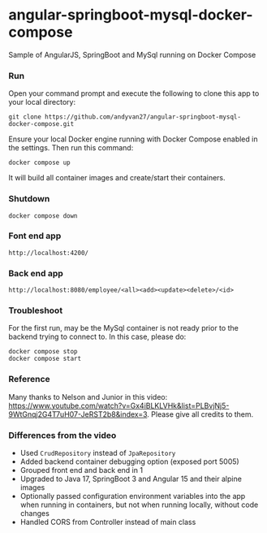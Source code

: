 # angular-springboot-mysql-docker-compose
Sample of AngularJS, SpringBoot and MySql running on Docker Compose
 
### Run 
Open your command prompt and execute the following to clone this app to your local directory:
 
`git clone https://github.com/andyvan27/angular-springboot-mysql-docker-compose.git`
 
Ensure your local Docker engine running with Docker Compose enabled in the settings. Then run this command:
 
`docker compose up`
 
It will build all container images and create/start their containers.
 
### Shutdown 
`docker compose down`
 
### Font end app 
`http://localhost:4200/`

### Back end app
`http://localhost:8080/employee/<all><add><update><delete>/<id>`
 
### Troubleshoot
For the first run, may be the MySql container is not ready prior to the backend trying to connect to. In this case, please do:
```
docker compose stop 
docker compose start
```

### Reference
Many thanks to Nelson and Junior in this video: https://www.youtube.com/watch?v=Gx4iBLKLVHk&list=PLBvjNj5-9WtGnqj2G4T7uH07-JeRST2b8&index=3. Please give all credits to them.

### Differences from the video
- Used `CrudRepository` instead of `JpaRepository`
- Added backend container debugging option (exposed port 5005)
- Grouped front end and back end in 1
- Upgraded to Java 17, SpringBoot 3 and Angular 15 and their alpine images
- Optionally passed configuration environment variables into the app when running in containers, but not when running locally, without code changes
- Handled CORS from Controller instead of main class